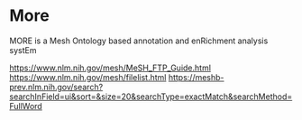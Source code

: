 # More
MORE is a Mesh Ontology based annotation and enRichment analysis systEm

https://www.nlm.nih.gov/mesh/MeSH_FTP_Guide.html
https://www.nlm.nih.gov/mesh/filelist.html
https://meshb-prev.nlm.nih.gov/search?searchInField=ui&sort=&size=20&searchType=exactMatch&searchMethod=FullWord
